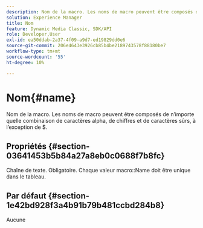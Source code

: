 ```yaml
---
description: Nom de la macro. Les noms de macro peuvent être composés de n’importe quelle combinaison de caractères alpha, de chiffres et de caractères sûrs, à l’exception de $.
solution: Experience Manager
title: Nom
feature: Dynamic Media Classic, SDK/API
role: Developer,User
exl-id: ea50ddab-2a37-4f09-a9d7-ed19829dd0e6
source-git-commit: 206e4643e3926cb85b4be2189743578f88180be7
workflow-type: tm+mt
source-wordcount: '55'
ht-degree: 10%

---
```


# Nom{#name}

Nom de la macro. Les noms de macro peuvent être composés de n’importe quelle combinaison de caractères alpha, de chiffres et de caractères sûrs, à l’exception de $.

## Propriétés {#section-03641453b5b84a27a8eb0c0688f7b8fc}

Chaîne de texte. Obligatoire. Chaque valeur macro::Name doit être unique dans le tableau.

## Par défaut {#section-1e42bd928f3a4b91b79b481ccbd284b8}

Aucune
